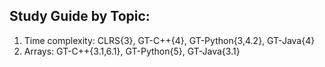 Study Guide by Topic:
---------------------

1. Time complexity: CLRS{3}, GT-C++{4}, GT-Python{3,4.2}, GT-Java{4}
2. Arrays: GT-C++{3.1,6.1}, GT-Python{5}, GT-Java{3.1}
